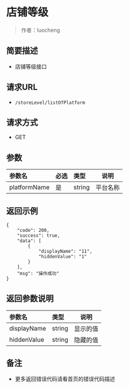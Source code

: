 # 店铺等级

> 作者：luocheng

## 简要描述

- 店铺等级接口

## 请求URL
- ` /storeLevel/listOfPlatform `
  
## 请求方式
- GET 

## 参数

|参数名|必选|类型|说明|
|:----    |:---|:----- |-----   |
|platformName |是  |string |平台名称   |

## 返回示例 

``` 
{
    "code": 200,
    "success": true,
    "data": [
        {
            "displayName": "11",
            "hiddenValue": "1"
        }
    ],
    "msg": "操作成功"
}
```

## 返回参数说明 

|参数名|类型|说明|
|:-----  |:-----|-----                           |
|displayName |string   |显示的值  |
|hiddenValue |string   |隐藏的值  |

## 备注 

- 更多返回错误代码请看首页的错误代码描述